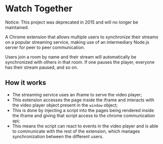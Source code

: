 # Watch Together

Notice: This project was deprecated in 2015 and will no longer be maintained.

A Chrome extension that allows multiple users to synchronize their streams on a popular streaming
service, making use of an intermediary Node.js server for peer to peer communication.

Users join a room by name and their stream will automatically be synchronized with others in that
room. If one pauses the player, everyone has their stream paused, and so on.

## How it works

* The streaming service uses an iframe to serve the video player;
* This extension accesses the page inside the iframe and interacts with the video player object
present in the `window` object;
* This is done by injecting a script into the pages being rendered inside the iframe and giving that
script access to the chrome communication api;
* This means the script can react to events in the video player and is able to communicate with the
rest of the extension, which manages synchronization between the different users.
